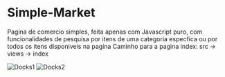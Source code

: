 # Simple-Market
 Pagina de comercio simples, feita apenas com Javascript puro, com funcionalidades de pesquisa por itens de uma categoria especfica ou por todos os itens disponiveis na pagina
 Caminho para a pagina index: src -> views -> index
 
![Docks1](https://user-images.githubusercontent.com/60143476/95660123-1842cf00-0afc-11eb-8225-89861adfcb21.png)
![Docks2](https://user-images.githubusercontent.com/60143476/95660145-46c0aa00-0afc-11eb-94d9-d01a555efddb.png)